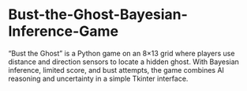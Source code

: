 # Bust-the-Ghost-Bayesian-Inference-Game
“Bust the Ghost” is a Python game on an 8×13 grid where players use distance and direction sensors to locate a hidden ghost. With Bayesian inference, limited score, and bust attempts, the game combines AI reasoning and uncertainty in a simple Tkinter interface.
